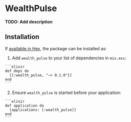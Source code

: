 # WealthPulse

**TODO: Add description**

## Installation

If [available in Hex](https://hex.pm/docs/publish), the package can be installed as:

  1. Add `wealth_pulse` to your list of dependencies in `mix.exs`:

    ```elixir
    def deps do
      [{:wealth_pulse, "~> 0.1.0"}]
    end
    ```

  2. Ensure `wealth_pulse` is started before your application:

    ```elixir
    def application do
      [applications: [:wealth_pulse]]
    end
    ```

